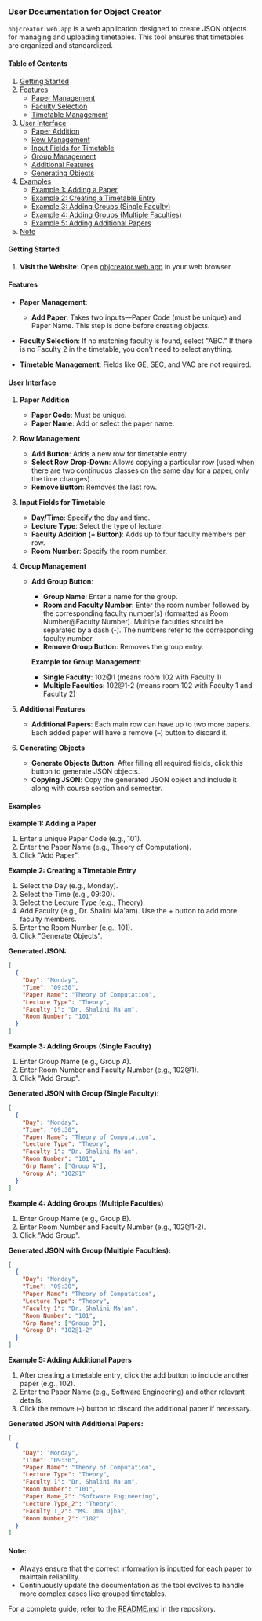 ### User Documentation for Object Creator

`objcreator.web.app` is a web application designed to create JSON objects for managing and uploading timetables. This tool ensures that timetables are organized and standardized.

#### Table of Contents
1. [Getting Started](#getting-started)
2. [Features](#features)
   - [Paper Management](#paper-management)
   - [Faculty Selection](#faculty-selection)
   - [Timetable Management](#timetable-management)
3. [User Interface](#user-interface)
   - [Paper Addition](#paper-addition)
   - [Row Management](#row-management)
   - [Input Fields for Timetable](#input-fields-for-timetable)
   - [Group Management](#group-management)
   - [Additional Features](#additional-features)
   - [Generating Objects](#generating-objects)
4. [Examples](#examples)
   - [Example 1: Adding a Paper](#example-1-adding-a-paper)
   - [Example 2: Creating a Timetable Entry](#example-2-creating-a-timetable-entry)
   - [Example 3: Adding Groups (Single Faculty)](#example-3-adding-groups-single-faculty)
   - [Example 4: Adding Groups (Multiple Faculties)](#example-4-adding-groups-multiple-faculties)
   - [Example 5: Adding Additional Papers](#example-5-adding-additional-papers)
5. [Note](#note)

#### Getting Started
1. **Visit the Website**: Open [objcreator.web.app](http://objcreator.web.app) in your web browser.

#### Features

- **Paper Management**:
  - **Add Paper**: Takes two inputs—Paper Code (must be unique) and Paper Name. This step is done before creating objects.

- **Faculty Selection**: If no matching faculty is found, select "ABC." If there is no Faculty 2 in the timetable, you don’t need to select anything.

- **Timetable Management**: Fields like GE, SEC, and VAC are not required.

#### User Interface

1. **Paper Addition**
   - **Paper Code**: Must be unique.
   - **Paper Name**: Add or select the paper name.

2. **Row Management**
   - **Add Button**: Adds a new row for timetable entry.
   - **Select Row Drop-Down**: Allows copying a particular row (used when there are two continuous classes on the same day for a paper, only the time changes).
   - **Remove Button**: Removes the last row.

3. **Input Fields for Timetable**
   - **Day/Time**: Specify the day and time.
   - **Lecture Type**: Select the type of lecture.
   - **Faculty Addition (+ Button)**: Adds up to four faculty members per row.
   - **Room Number**: Specify the room number.

4. **Group Management**
   - **Add Group Button**:
     - **Group Name**: Enter a name for the group.
     - **Room and Faculty Number**: Enter the room number followed by the corresponding faculty number(s) (formatted as Room Number@Faculty Number). Multiple faculties should be separated by a dash (-). The numbers refer to the corresponding faculty number.
     - **Remove Group Button**: Removes the group entry.
     
     **Example for Group Management**: 
     - **Single Faculty**: 102@1 (means room 102 with Faculty 1)
     - **Multiple Faculties**: 102@1-2 (means room 102 with Faculty 1 and Faculty 2)

5. **Additional Features**
   - **Additional Papers**: Each main row can have up to two more papers. Each added paper will have a remove (–) button to discard it.

6. **Generating Objects**
   - **Generate Objects Button**: After filling all required fields, click this button to generate JSON objects.
   - **Copying JSON**: Copy the generated JSON object and include it along with course section and semester.

#### Examples

**Example 1: Adding a Paper**
1. Enter a unique Paper Code (e.g., 101).
2. Enter the Paper Name (e.g., Theory of Computation).
3. Click "Add Paper".

**Example 2: Creating a Timetable Entry**
1. Select the Day (e.g., Monday).
2. Select the Time (e.g., 09:30).
3. Select the Lecture Type (e.g., Theory).
4. Add Faculty (e.g., Dr. Shalini Ma'am). Use the + button to add more faculty members.
5. Enter the Room Number (e.g., 101).
6. Click "Generate Objects".

**Generated JSON:**
```json
[
  {
    "Day": "Monday",
    "Time": "09:30",
    "Paper Name": "Theory of Computation",
    "Lecture Type": "Theory",
    "Faculty 1": "Dr. Shalini Ma'am",
    "Room Number": "101"
  }
]
```

**Example 3: Adding Groups (Single Faculty)**
1. Enter Group Name (e.g., Group A).
2. Enter Room Number and Faculty Number (e.g., 102@1).
3. Click "Add Group".

**Generated JSON with Group (Single Faculty):**
```json
[
  {
    "Day": "Monday",
    "Time": "09:30",
    "Paper Name": "Theory of Computation",
    "Lecture Type": "Theory",
    "Faculty 1": "Dr. Shalini Ma'am",
    "Room Number": "101",
    "Grp Name": ["Group A"],
    "Group A": "102@1"
  }
]
```

**Example 4: Adding Groups (Multiple Faculties)**
1. Enter Group Name (e.g., Group B).
2. Enter Room Number and Faculty Number (e.g., 102@1-2).
3. Click "Add Group".

**Generated JSON with Group (Multiple Faculties):**
```json
[
  {
    "Day": "Monday",
    "Time": "09:30",
    "Paper Name": "Theory of Computation",
    "Lecture Type": "Theory",
    "Faculty 1": "Dr. Shalini Ma'am",
    "Room Number": "101",
    "Grp Name": ["Group B"],
    "Group B": "102@1-2"
  }
]
```

**Example 5: Adding Additional Papers**
1. After creating a timetable entry, click the add button to include another paper (e.g., 102).
2. Enter the Paper Name (e.g., Software Engineering) and other relevant details.
3. Click the remove (–) button to discard the additional paper if necessary.

**Generated JSON with Additional Papers:**
```json
[
  {
    "Day": "Monday",
    "Time": "09:30",
    "Paper Name": "Theory of Computation",
    "Lecture Type": "Theory",
    "Faculty 1": "Dr. Shalini Ma'am",
    "Room Number": "101",
    "Paper Name_2": "Software Engineering",
    "Lecture Type_2": "Theory",
    "Faculty 1_2": "Ms. Uma Ojha",
    "Room Number_2": "102"
  }
]
```

#### Note:
- Always ensure that the correct information is inputted for each paper to maintain reliability.
- Continuously update the documentation as the tool evolves to handle more complex cases like grouped timetables.

For a complete guide, refer to the [README.md](https://github.com/SudeepWebDev/objectcreator/blob/main/README.md) in the repository.


